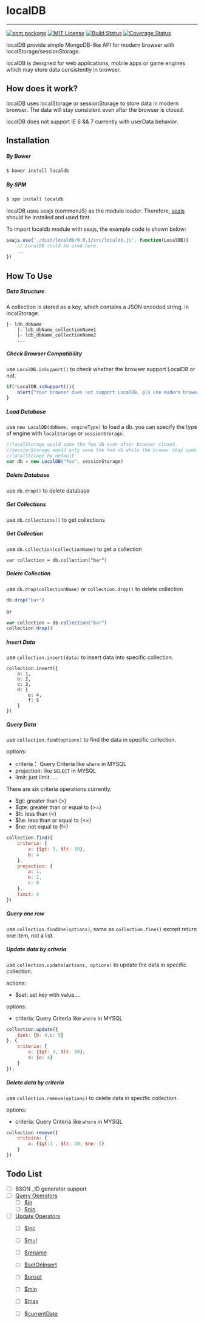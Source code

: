 # localDB

---

[![spm package][spm-image]][spm-url]
[![MIT License][license-image]][license-url]
[![Build Status][build-image]][build-url]
[![Coverage Status][coverage-image]][coverage-url]

localDB provide simple MongoDB-like API for modern browser with localStorage/sessionStorage.

localDB is designed for web applications, mobile apps or game engines which may store data consistently in browser.

## How does it work?

localDB uses localStorage or sessionStorage to store data in modern browser. The data will stay consistent even after the browser is closed.

localDB does not support IE 6 && 7 currently with userData behavior.

## Installation

##### By Bower

```bash
$ bower install localdb
```

##### By SPM

```bash
$ spm install localdb
```

localDB uses seajs (commonJS) as the module loader.
Therefore, [seajs](https://github.com/seajs/seajs) should be installed and used first. 

To import localdb module with seajs, the example code is shown below:

```javascript
seajs.use('./dist/localdb/0.0.1/src/localdb.js', function(LocalDB){
    // LocalDB could be used here.
    ...
})
```

## How To Use

##### Data Structure

A collection is stored as a key, which contains a JSON encoded string, in localStorage. 

```
|- ldb_dbName
    |- ldb_dbName_collectionName1
    |- ldb_dbName_collectionName2
    ...
```

##### Check Browser Compatibility

use `LocalDB.isSupport()` to check whether the browser support LocalDB or not.

```javascript
if(!LocalDB.isSupport()){
    alert("Your browser does not support LocalDB, pls use modern brower!")
}
```

##### Load Database

use `new LocalDB(dbName, engineType)` to load a db. you can specify the type of engine with `localStorage` or `sessionStorage`.

```javascript
//localStorage would save the foo db even after browser closed.
//sessionStorage would only save the foo db while the brower stay open.
//localStorage by default
var db = new LocalDB("foo", sessionStorage)
```

##### Delete Database

use `db.drop()` to delete database

##### Get Collections

use `db.collections()` to get collections

##### Get Collection

use `db.collection(collectionName)` to get a collection

```
var collection = db.collection("bar")
```

##### Delete Collection

use `db.drop(collectionName)` or `collection.drop()` to delete collection

```javascript
db.drop("bar")
```

or

```javascript
var collection = db.collection("bar")
collection.drop()
```

##### Insert Data

use `collection.insert(data)` to insert data into specific collection.

```
collection.insert({
    a: 1,
    b: 2,
    c: 3,
    d: {
        e: 4,
        f: 5
    }
})
```

##### Query Data

use `collection.find(options)` to find the data in specific collection.

options:
*   criteria：  Query Criteria like `where` in MYSQL
*   projection: like `SELECT` in MYSQL 
*   limit:  just limit.....

There are six criteria operations currently:

*   $gt: greater than (>)
*   $gte: greater than or equal to (>=)
*   $lt: less than (<)
*   $lte: less than or equal to (<=)
*   $ne: not equal to (!=)

```javascript
collection.find({
    criteria: {
        a: {$gt: 3, $lt: 10},
        b: 4
    },
    projection: {
        a: 1,
        b: 1,
        c: 0
    },
    limit: 4
})
```

##### Query one row

use `collection.findOne(options)`, same as `collection.fine()` except return one item, not a list.


##### Update data by criteria

use `collection.update(actions, options)` to update the data in specific collection.

actions:
*   $set: set key with value....

options:
*   criteria:   Query Criteria like `where` in MYSQL

```javascript
collection.update({
    $set: {b: 4,c: 5}
}, {
    criteria: {
        a: {$gt: 3, $lt: 10},
        d: {e: 4}
    }
});
```

##### Delete data by criteria

use `collection.remove(options)` to delete data in specific collection.

options:
*   criteria:   Query Criteria like `where` in MYSQL

```javascript
collection.remove({
    criteira: {
        a: {$gt:3 , $lt: 10, $ne: 5}
    }
})
```

## Todo List
*   [ ] BSON _ID generator support
*   [ ] [Query Operators](http://docs.mongodb.org/manual/reference/operator/query/)
    *   [ ] [$in](http://docs.mongodb.org/manual/reference/operator/query/in/#op._S_in)
    *   [ ] [$nin](http://docs.mongodb.org/manual/reference/operator/query/nin/#op._S_nin)
*   [ ] [Update Operators](http://docs.mongodb.org/manual/reference/operator/update/)
    *   [ ] [$inc](http://docs.mongodb.org/manual/reference/operator/update/inc/#up._S_inc)
    *   [ ] [$mul](http://docs.mongodb.org/manual/reference/operator/update/mul/#up._S_mul)
    *   [ ] [$rename](http://docs.mongodb.org/manual/reference/operator/update/rename/#up._S_rename)
    *   [ ] [$setOnInsert](http://docs.mongodb.org/manual/reference/operator/update/setOnInsert/#up._S_setOnInsert)
    *   [ ] [$unset](http://docs.mongodb.org/manual/reference/operator/update/unset/#up._S_unset)
    *   [ ] [$min](http://docs.mongodb.org/manual/reference/operator/update/min/#up._S_min)
    *   [ ] [$max](http://docs.mongodb.org/manual/reference/operator/update/max/#up._S_max)
    *   [ ] [$currentDate](http://docs.mongodb.org/manual/reference/operator/update/currentDate/#up._S_currentDate)


[spm-image]: http://spmjs.io/badge/localdb
[spm-url]: http://spmjs.io/package/localdb
[build-image]: https://api.travis-ci.org/wh1100717/localDB.svg?branch=master
[build-url]: https://travis-ci.org/wh1100717/localDB
[coverage-image]: https://img.shields.io/coveralls/wh1100717/localDB.svg
[coverage-url]: https://coveralls.io/r/wh1100717/localDB?branch=master
[license-image]: http://img.shields.io/badge/license-MIT-blue.svg?style=flat
[license-url]: LICENSE
